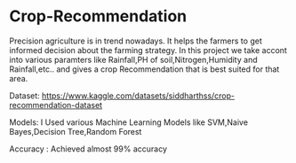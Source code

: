 # Crop-Recommendation
Precision agriculture is in trend nowadays. It helps the farmers to get informed decision about the farming strategy. In this project we take accont into various paramters like Rainfall,PH of soil,Nitrogen,Humidity and Rainfall,etc.. and gives a crop Recommendation that is best suited for that area.

Dataset: https://www.kaggle.com/datasets/siddharthss/crop-recommendation-dataset

Models: I Used various Machine Learning Models like SVM,Naive Bayes,Decision Tree,Random Forest

Accuracy : Achieved almost 99% accuracy
